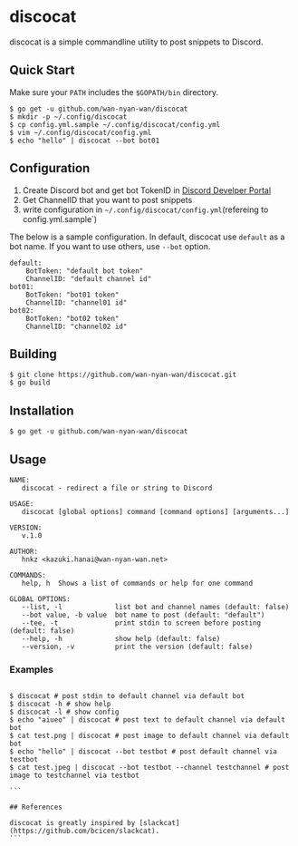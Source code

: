 # discocat

discocat is a simple commandline utility to post snippets to Discord.

## Quick Start

Make sure your `PATH` includes the `$GOPATH/bin` directory.

```
$ go get -u github.com/wan-nyan-wan/discocat
$ mkdir -p ~/.config/discocat
$ cp config.yml.sample ~/.config/discocat/config.yml
$ vim ~/.config/discocat/config.yml
$ echo "hello" | discocat --bot bot01
```

## Configuration

1. Create Discord bot and get bot TokenID in [Discord Develper Portal](https://discord.com/developers/applications)
2. Get ChannelID that you want to post snippets
3. write configuration in `~/.config/discocat/config.yml`(refereing to config.yml.sample`)

The below is a sample configuration. In default, discocat use `default` as a bot name. If you want to use others, use `--bot` option.

```
default:
    BotToken: "default bot token"
    ChannelID: "default channel id"
bot01:
    BotToken: "bot01 token"
    ChannelID: "channel01 id"
bot02:
    BotToken: "bot02 token"
    ChannelID: "channel02 id"
```

## Building

```
$ git clone https://github.com/wan-nyan-wan/discocat.git
$ go build
```

## Installation

```
$ go get -u github.com/wan-nyan-wan/discocat
```

## Usage

```
NAME:
   discocat - redirect a file or string to Discord

USAGE:
   discocat [global options] command [command options] [arguments...]

VERSION:
   v.1.0

AUTHOR:
   hnkz <kazuki.hanai@wan-nyan-wan.net>

COMMANDS:
   help, h  Shows a list of commands or help for one command

GLOBAL OPTIONS:
   --list, -l             list bot and channel names (default: false)
   --bot value, -b value  bot name to post (default: "default")
   --tee, -t              print stdin to screen before posting (default: false)
   --help, -h             show help (default: false)
   --version, -v          print the version (default: false)
```

### Examples

````

$ discocat # post stdin to default channel via default bot
$ discocat -h # show help
$ discocat -l # show config
$ echo "aiueo" | discocat # post text to default channel via default bot
$ cat test.png | discocat # post image to default channel via default bot
$ echo "hello" | discocat --bot testbot # post default channel via testbot
$ cat test.jpeg | discocat --bot testbot --channel testchannel # post image to testchannel via testbot

```

## References

discocat is greatly inspired by [slackcat](https://github.com/bcicen/slackcat).
```
````

